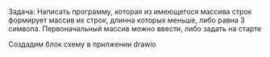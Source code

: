 Задача:  Написать программу, которая из имеющегося массива строк формирует массив их строк, длинна которых меньше, 
либо равна 3 символа. Первоначальный массив можно ввести, либо задать на старте

Создадим блок схему в прилжении drawio

